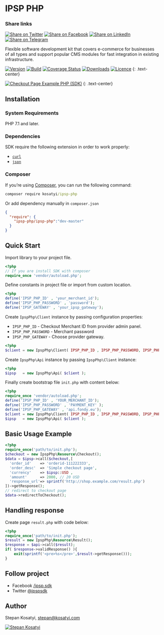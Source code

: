 # IPSP PHP

### Share links

[![Share on Twitter](https://img.shields.io/badge/twitter-blue.svg?color=5ec0e8)](http://twitter.com/home?status=https://github.com/ipsp-php/ipsp-php)
[![Share on Facebook](https://img.shields.io/badge/facebook-blue.svg?color=537bbd)](http://www.facebook.com/sharer/sharer.php?s=100&p[url]=https://github.com/ipsp-php/ipsp-php&p[images][0]=&p[title]=Fondy%20payment%20provider%20SDK&p[summary]=)
[![Share on LinkedIn](https://img.shields.io/badge/linkedin-blue.svg?color=11638d)](http://www.linkedin.com/shareArticle?mini=true&url=https://github.com/ipsp-php/ipsp-php&title=Fondy%20payment%20provider%20SDK&summary=&source=)
[![Share on Telegram](https://img.shields.io/badge/telegram-blue.svg?color=32afed)](https://t.me/share/url?url=https://github.com/ipsp-php/ipsp-php)

Flexible software development kit that covers e-commerce for businesses of all types and support
popular CMS modules for fast integration in existing infrastructure.

[![Version](https://img.shields.io/packagist/v/ipsp-php/ipsp-php.svg)](https://packagist.org/packages/ipsp-php/ipsp-php)
[![Build](https://img.shields.io/travis/ipsp-php/ipsp-php.svg)](https://travis-ci.org/ipsp-php/ipsp-php)
[![Coverage Status](https://coveralls.io/repos/github/ipsp-php/ipsp-php/badge.svg?branch=master)](https://coveralls.io/github/ipsp-php/ipsp-php)
[![Downloads](https://img.shields.io/packagist/dt/ipsp-php/ipsp-php.svg)](https://packagist.org/packages/ipsp-php/ipsp-php)
[![Licence](https://img.shields.io/github/license/ipsp-php/ipsp-php.svg)](https://packagist.org/packages/ipsp-php/ipsp-php)
{: .text-center}

[![Checkout Page Example PHP (SDK)](https://i.imgur.com/7pZYzfV.png)](https://ipsp-php.com)
{: .text-center}

## Installation

### System Requirements

PHP 7.1 and later.

### Dependencies

SDK require the following extension in order to work properly:

- [`curl`](https://secure.php.net/manual/en/book.curl.php)
- [`json`](https://secure.php.net/manual/en/book.json.php)

### Composer

If you’re using [Composer](https://getcomposer.org/), you can run the following command:

```cmd
composer require kosatyi/ipsp-php
```

Or add dependency manually in `composer.json`

```json
{
  "require": {
    "ipsp-php/ipsp-php":"dev-master"
  }
}
```

## Quick Start

Import library to your project file.

```php
<?php
// If you are install SDK with composer
require_once 'vendor/autoload.php';
```

Define constants in project file or import from custom location.

```php
<?php
define('IPSP_PHP_ID' , 'your_merchant_id');
define('IPSP_PHP_PASSWORD' , 'password');
define('IPSP_GATEWAY' , 'your_ipsp_gateway');
```

Create `IpspPhp\Client` instance by passing configuration properties:

- `IPSP_PHP_ID` - Checkout Merchant ID from provider admin panel.
- `IPSP_PHP_PASSWORD` - Merchant password
- `IPSP_PHP_GATEWAY` - Choose provider gateway.

```php
<?php
$client = new IpspPhp\Client( IPSP_PHP_ID , IPSP_PHP_PASSWORD, IPSP_PHP_GATEWAY );
```

Create `IpspPhp\Api` instance by passing `IpspPhp\Client` instance:

```php
<?php
$ipsp   = new IpspPhp\Api( $client );
```

Finally create bootstrap file `init.php` with content below:

```php
<?php
require_once 'vendor/autoload.php';
define('IPSP_PHP_ID' , 'YOUR_MERCHANT_ID');
define('IPSP_PHP_PASSWORD' , 'PAYMENT_KEY' );
define('IPSP_PHP_GATEWAY' , 'api.fondy.eu');
$client = new IpspPhp\Client( IPSP_PHP_ID , IPSP_PHP_PASSWORD, IPSP_PHP_GATEWAY );
$ipsp   = new IpspPhp\Api( $client );
```

## Basic Usage Example

```php
<?php
require_once('path/to/init.php');
$checkout = new IpspPhp\Resource\Checkout();
$data = $ipsp->call($checkout,[
  'order_id'    => 'orderid-111222333',
  'order_desc'  => 'Simple checkout page',
  'currency'    => $ipsp::USD ,
  'amount'      => 2000, // 20 USD
  'response_url'=> sprintf('http://shop.example.com/result.php')
])->getResponse();
// redirect to checkout page
$data->redirectToCheckout();
```

## Handling response

Create page `result.php` with code below:

```php
<?php
require_once('path/to/init.php');
$result = new IpspPhp\Resource\Result();
$response = $api->call($result);
if( $response->validResponse() ){
    exit(sprintf('<pre>%s</pre>',$result->getResponse()));
}
```

## Follow project

- Facebook [/ipsp.sdk](https://facebook.com/ipsp.sdk/)
- Twitter [@ipspsdk](https://twitter.com/ipspsdk)

## Author

Stepan Kosatyi, stepan@kosatyi.com

[![Stepan Kosatyi](https://img.shields.io/badge/stepan-kosatyi-purple.svg)](https://kosatyi.com/)


